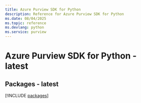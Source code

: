 ```yaml
---
title: Azure Purview SDK for Python
description: Reference for Azure Purview SDK for Python
ms.date: 08/04/2025
ms.topic: reference
ms.devlang: python
ms.service: purview
---
```

# Azure Purview SDK for Python - latest
## Packages - latest
[!INCLUDE [packages](purview-index.md)]